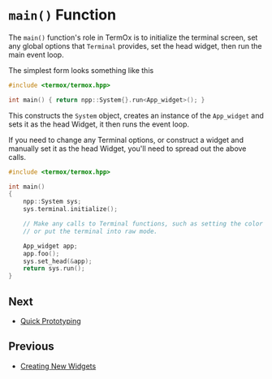 # `main()` Function

The `main()` function's role in TermOx is to initialize the terminal screen, set
any global options that `Terminal` provides, set the head widget, then run the
main event loop.

The simplest form looks something like this

```cpp
#include <termox/termox.hpp>

int main() { return npp::System{}.run<App_widget>(); }
```

This constructs the `System` object, creates an instance of the `App_widget` and
sets it as the head Widget, it then runs the event loop.

If you need to change any Terminal options, or construct a widget and manually
set it as the head Widget, you'll need to spread out the above calls.

```cpp
#include <termox/termox.hpp>

int main()
{
    npp::System sys;
    sys.terminal.initialize();

    // Make any calls to Terminal functions, such as setting the color palette,
    // or put the terminal into raw mode.

    App_widget app;
    app.foo();
    sys.set_head(&app);
    return sys.run();
}
```

## Next

- [Quick Prototyping](quick-prototyping.md)

## Previous

- [Creating New Widgets](creating-new-widgets.md)

